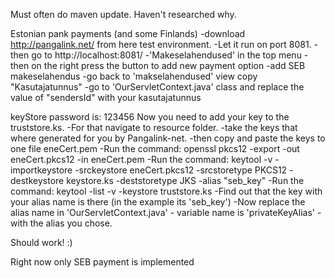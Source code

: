 Must often do maven update. Haven't researched why.

Estonian pank payments (and some Finlands)
-download http://pangalink.net/ from here test environment.
-Let it run on port 8081.
-then go to http://localhost:8081/
-'Makeselahendused' in the top menu
-then on the right press the button to add new payment option
-add SEB makeselahendus
-go back to 'makselahendused' view copy "Kasutajatunnus"
-go to 'OurServletContext.java' class and replace the value of "sendersId" with your kasutajatunnus

keyStore password is: 123456
Now you need to add your key to the truststore.ks.
-For that navigate to resource folder.
-take the keys that where generated for you by Pangalink-net.
-then copy and paste the keys to one file eneCert.pem
-Run the command: openssl pkcs12 -export -out eneCert.pkcs12 -in eneCert.pem
-Run the command: keytool -v -importkeystore -srckeystore eneCert.pkcs12 -srcstoretype PKCS12 -destkeystore keystore.ks -deststoretype JKS -alias "seb_key"
-Run the command: keytool -list -v -keystore truststore.ks
-Find out that the key with your alias name is there (in the example its 'seb_key')
-Now replace the alias name in 'OurServletContext.java' - variable name is 'privateKeyAlias' - with the alias you chose.

Should work! :) 

Right now only SEB payment is implemented